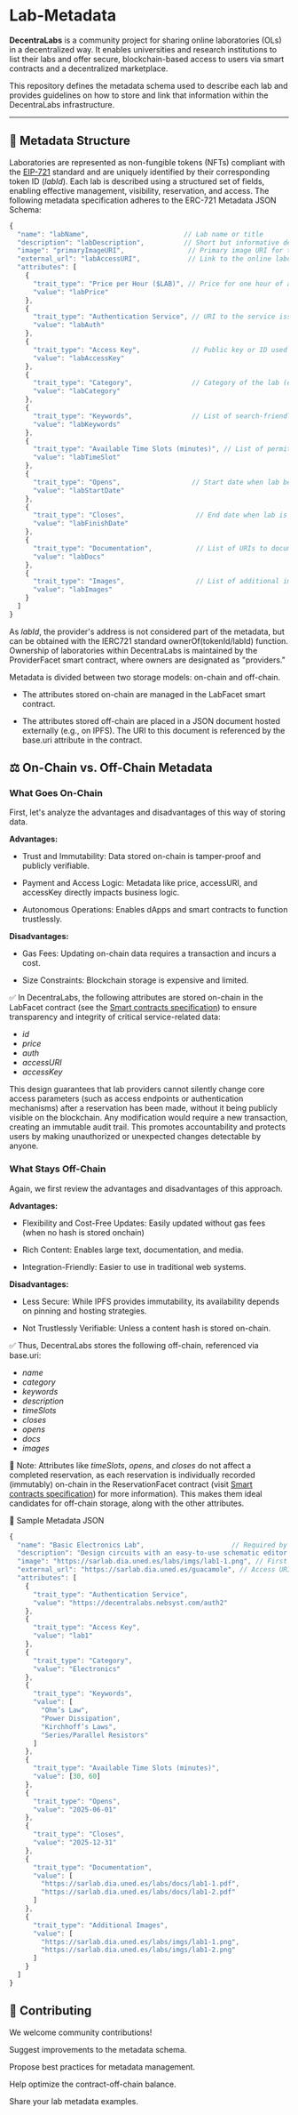# Lab-Metadata

**DecentraLabs** is a community project for sharing online laboratories (OLs) in a decentralized way. It enables universities and research institutions to list their labs and offer secure, blockchain-based access to users via smart contracts and a decentralized marketplace.

This repository defines the metadata schema used to describe each lab and provides guidelines on how to store and link that information within the DecentraLabs infrastructure.

---

## 🧬 Metadata Structure
Laboratories are represented as non-fungible tokens (NFTs) compliant with the [EIP-721](https://github.com/ethereum/ercs/blob/master/ERCS/erc-721.md) standard and are uniquely identified by their corresponding token ID ($labId$). Each lab is described using a structured set of fields, enabling effective management, visibility, reservation, and access. The following metadata specification adheres to the ERC-721 Metadata JSON Schema:

```js
{
  "name": "labName",                        // Lab name or title
  "description": "labDescription",          // Short but informative description of the lab
  "image": "primaryImageURI",                // Primary image URI for the lab
  "external_url": "labAccessURI",            // Link to the online laboratory service
  "attributes": [
    {
      "trait_type": "Price per Hour ($LAB)", // Price for one hour of access, paid in $LAB tokens
      "value": "labPrice"
    },
    {
      "trait_type": "Authentication Service", // URI to the service issuing access session tokens
      "value": "labAuth"
    },
    {
      "trait_type": "Access Key",             // Public key or ID used for routing/access
      "value": "labAccessKey"
    },
    {
      "trait_type": "Category",               // Category of the lab (e.g., Physics, Electronics)
      "value": "labCategory"
    },
    {
      "trait_type": "Keywords",               // List of search-friendly tags
      "value": "labKeywords"
    },
    {
      "trait_type": "Available Time Slots (minutes)", // List of permitted access durations
      "value": "labTimeSlot"
    },
    {
      "trait_type": "Opens",                  // Start date when lab becomes available for reservation
      "value": "labStartDate"
    },
    {
      "trait_type": "Closes",                  // End date when lab is no longer available for reservation
      "value": "labFinishDate"
    },
    {
      "trait_type": "Documentation",           // List of URIs to documentation associated with the lab
      "value": "labDocs"
    },
    {
      "trait_type": "Images",                  // List of additional image URIs for the lab
      "value": "labImages"
    }
  ]
}

```

As $labId$, the provider's address is not considered part of the metadata, but can be obtained with the IERC721 standard ownerOf(tokenId/labId) function. Ownership of laboratories within DecentraLabs is maintained by the ProviderFacet smart contract, where owners are designated as "providers."

Metadata is divided between two storage models: on-chain and off-chain.

* The attributes stored on-chain are managed in the LabFacet smart contract.

* The attributes stored off-chain are placed in a JSON document hosted externally (e.g., on IPFS). The URI to this document is referenced by the base.uri attribute in the contract.

## ⚖️ On-Chain vs. Off-Chain Metadata
### What Goes On-Chain
First, let's analyze the advantages and disadvantages of this way of storing data.

**Advantages:**

* Trust and Immutability: Data stored on-chain is tamper-proof and publicly verifiable.

* Payment and Access Logic: Metadata like price, accessURI, and accessKey directly impacts business logic.

* Autonomous Operations: Enables dApps and smart contracts to function trustlessly.

**Disadvantages:**

* Gas Fees: Updating on-chain data requires a transaction and incurs a cost.

* Size Constraints: Blockchain storage is expensive and limited.

✅ In DecentraLabs, the following attributes are stored on-chain in the LabFacet contract (see the [Smart contracts specification](https://github.com/DecentraLabsCom/Smart-Contract-Specifications)) to ensure transparency and integrity of critical service-related data:

* $id$ 
* $price$
* $auth$
* $accessURI$
* $accessKey$

This design guarantees that lab providers cannot silently change core access parameters (such as access endpoints or authentication mechanisms) after a reservation has been made, without it being publicly visible on the blockchain. Any modification would require a new transaction, creating an immutable audit trail. This promotes accountability and protects users by making unauthorized or unexpected changes detectable by anyone.

### What Stays Off-Chain
Again, we first review the advantages and disadvantages of this approach.

**Advantages:**

* Flexibility and Cost-Free Updates: Easily updated without gas fees (when no hash is stored onchain)

* Rich Content: Enables large text, documentation, and media.

* Integration-Friendly: Easier to use in traditional web systems.

**Disadvantages:**

* Less Secure: While IPFS provides immutability, its availability depends on pinning and hosting strategies.

* Not Trustlessly Verifiable: Unless a content hash is stored on-chain.

✅ Thus, DecentraLabs stores the following off-chain, referenced via base.uri:

* $name$
* $category$
* $keywords$
* $description$
* $timeSlots$
* $closes$
* $opens$
* $docs$
* $images$

📝 Note: Attributes like $timeSlots$, $opens$, and $closes$ do not affect a completed reservation, as each reservation is individually recorded (immutably) on-chain in the ReservationFacet contract (visit [Smart contracts specification](https://github.com/DecentraLabsCom/Smart-Contract-Specifications)) for more information). This makes them ideal candidates for off-chain storage, along with the other attributes.

🧾 Sample Metadata JSON

```js
{
  "name": "Basic Electronics Lab",                      // Required by ERC-721
  "description": "Design circuits with an easy-to-use schematic editor. Become familiar with some of the common electrical tools and components used for circuits and use them to experimentally test and confirm the validity of theoretical concepts.", // Required by ERC-721
  "image": "https://sarlab.dia.uned.es/labs/imgs/lab1-1.png", // First image as primary representation (ERC-721 expects one main image)
  "external_url": "https://sarlab.dia.uned.es/guacamole", // Access URI as external link (optional but standard field)
  "attributes": [
    {
      "trait_type": "Authentication Service",
      "value": "https://decentralabs.nebsyst.com/auth2"
    },
    {
      "trait_type": "Access Key",
      "value": "lab1"
    },
    {
      "trait_type": "Category",
      "value": "Electronics"
    },
    {
      "trait_type": "Keywords",
      "value": [
        "Ohm’s Law",
        "Power Dissipation",
        "Kirchhoff’s Laws",
        "Series/Parallel Resistors"
      ]
    },
    {
      "trait_type": "Available Time Slots (minutes)",
      "value": [30, 60]
    },
    {
      "trait_type": "Opens",
      "value": "2025-06-01"
    },
    {
      "trait_type": "Closes",
      "value": "2025-12-31"
    },
    {
      "trait_type": "Documentation",
      "value": [
        "https://sarlab.dia.uned.es/labs/docs/lab1-1.pdf",
        "https://sarlab.dia.uned.es/labs/docs/lab1-2.pdf"
      ]
    },
    {
      "trait_type": "Additional Images",
      "value": [
        "https://sarlab.dia.uned.es/labs/imgs/lab1-1.png",
        "https://sarlab.dia.uned.es/labs/imgs/lab1-2.png"
      ]
    }
  ]
}

```

## 🤝 Contributing
We welcome community contributions!

Suggest improvements to the metadata schema.

Propose best practices for metadata management.

Help optimize the contract-off-chain balance.

Share your lab metadata examples.
